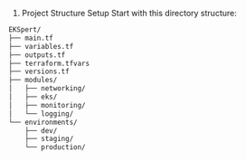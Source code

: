 1. Project Structure Setup
Start with this directory structure:

```bash
EKSpert/
├── main.tf
├── variables.tf
├── outputs.tf
├── terraform.tfvars
├── versions.tf
├── modules/
│   ├── networking/
│   ├── eks/
│   ├── monitoring/
│   └── logging/
└── environments/
    ├── dev/
    ├── staging/
    └── production/
```
